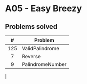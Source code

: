 # A05 - Easy Breezy
## Problems solved
|   #   | Problem         |
| :---: | --------------- | 
|  125  | ValidPalindrome | 
|   7   | Reverse         |
|   9   | PalindromeNumber |
|

